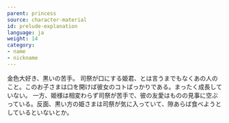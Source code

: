 ```yaml
---
parent: princess
source: character-material
id: prelude-explanation
language: ja
weight: 14
category:
- name
- nickname
---
```


金色大好き、黒いの苦手。
司祭が口にする姫君、とは言うまでもなくあの人のこと。このお子さまは口を開けば彼女のコトばっかりである。まったく成長していない。
一方、姫様は相変わらず司祭が苦手で、彼の友愛はものの見事に空ぶっている。反面、黒い方の姫さまは司祭が気に入っていて、隙あらば食べようとしているといないとか。
